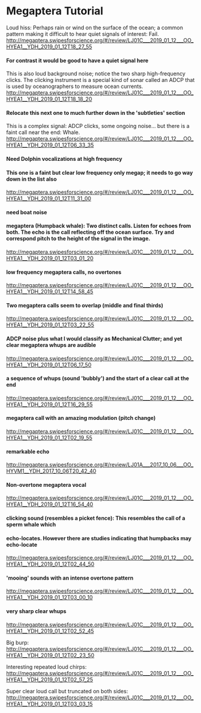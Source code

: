 # Megaptera Tutorial

Loud hiss: Perhaps rain or wind on the surface of the ocean; a common pattern making it difficult to hear 
quiet signals of interest: Fail. 
http://megaptera.swipesforscience.org/#/review/LJ01C___2019_01_12___OO_HYEA1__YDH_2019_01_12T18_27_55


#### For contrast it would be good to have a quiet signal here


This is also loud background noise; notice the two sharp high-frequency clicks. The clicking instrument is a
special kind of sonar called an ADCP that is used by oceanographers to measure ocean currents. 
http://megaptera.swipesforscience.org/#/review/LJ01C___2019_01_12___OO_HYEA1__YDH_2019_01_12T18_18_20


#### Relocate this next one to much further down in the 'subtleties' section

This is a complex signal: ADCP clicks, some ongoing noise... but there is a faint call near the end: Whale.
http://megaptera.swipesforscience.org/#/review/LJ01C___2019_01_12___OO_HYEA1__YDH_2019_01_12T06_33_35


#### Need Dolphin vocalizations at high frequency

#### This one is a faint but clear low frequency only megap; it needs to go way down in the list also
http://megaptera.swipesforscience.org/#/review/LJ01C___2019_01_12___OO_HYEA1__YDH_2019_01_12T11_31_00



#### need boat noise



#### megaptera (Humpback whale): Two distinct calls. Listen for echoes from both. The echo is the call reflecting off the ocean surface. Try and correspond pitch to the height of the signal in the image.

http://megaptera.swipesforscience.org/#/review/LJ01C___2019_01_12___OO_HYEA1__YDH_2019_01_12T03_01_20

#### low frequency megaptera calls, no overtones

http://megaptera.swipesforscience.org/#/review/LJ01C___2019_01_12___OO_HYEA1__YDH_2019_01_12T14_58_45

#### Two megaptera calls seem to overlap (middle and final thirds)

http://megaptera.swipesforscience.org/#/review/LJ01C___2019_01_12___OO_HYEA1__YDH_2019_01_12T03_22_55

#### ADCP noise plus what I would classify as Mechanical Clutter; and yet clear megaptera whups are audible

http://megaptera.swipesforscience.org/#/review/LJ01C___2019_01_12___OO_HYEA1__YDH_2019_01_12T06_17_50

#### a sequence of whups (sound 'bubbly') and the start of a clear call at the end

http://megaptera.swipesforscience.org/#/review/LJ01C___2019_01_12___OO_HYEA1__YDH_2019_01_12T16_29_55

#### megaptera call with an amazing modulation (pitch change)
http://megaptera.swipesforscience.org/#/review/LJ01C___2019_01_12___OO_HYEA1__YDH_2019_01_12T02_19_55

#### remarkable echo
http://megaptera.swipesforscience.org/#/review/LJ01A___2017_10_06___OO_HYVM1__YDH_2017_10_06T20_42_40

#### Non-overtone megaptera vocal
http://megaptera.swipesforscience.org/#/review/LJ01C___2019_01_12___OO_HYEA1__YDH_2019_01_12T16_54_40

#### clicking sound (resembles a picket fence): This resembles the call of a sperm whale which 
#### echo-locates. However there are studies indicating that humpbacks may echo-locate
http://megaptera.swipesforscience.org/#/review/LJ01C___2019_01_12___OO_HYEA1__YDH_2019_01_12T02_44_50

#### 'mooing' sounds with an intense overtone pattern
http://megaptera.swipesforscience.org/#/review/LJ01C___2019_01_12___OO_HYEA1__YDH_2019_01_12T03_00_10

#### very sharp clear whups
http://megaptera.swipesforscience.org/#/review/LJ01C___2019_01_12___OO_HYEA1__YDH_2019_01_12T02_52_45

Big burp:
http://megaptera.swipesforscience.org/#/review/LJ01C___2019_01_12___OO_HYEA1__YDH_2019_01_12T02_23_50

Interesting repeated loud chirps:
http://megaptera.swipesforscience.org/#/review/LJ01C___2019_01_12___OO_HYEA1__YDH_2019_01_12T02_57_25

Super clear loud call but truncated on both sides:
http://megaptera.swipesforscience.org/#/review/LJ01C___2019_01_12___OO_HYEA1__YDH_2019_01_12T03_03_15
